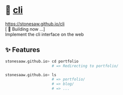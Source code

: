 # 🎈 [cli](https://stonesaw.github.io/cli)
https://stonesaw.github.io/cli  
[ 🔨 Building now ...]  
Implement the cli interface on the web  


## ✨ Features
```bash
stonesaaw.github.io> cd portfolio
                     # => Redirecting to portfolio/

stonesaaw.github.io> ls
                     # => portfolio/
                     # => blog/
                     # => ...
```
